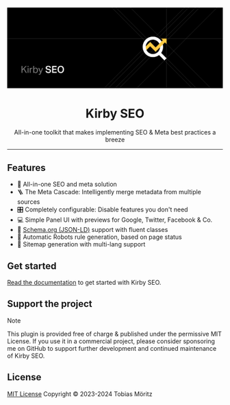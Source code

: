![Kirby SEO Banner](/.github/banner.png)

<h1 align="center">Kirby SEO</h1>
<p align="center">All-in-one toolkit that makes implementing SEO & Meta best practices a breeze</p>

---

## Features

- 🔎 All-in-one SEO and meta solution
- 🪜 The Meta Cascade: Intelligently merge metadata from multiple sources
- 🎛 Completely configurable: Disable features you don't need
- 💻 Simple Panel UI with previews for Google, Twitter, Facebook & Co.
- 📮 [Schema.org (JSON-LD)](https://schema.org/) support with fluent classes
- 🤖 Automatic Robots rule generation, based on page status
- 📝 Sitemap generation with multi-lang support

## Get started

[Read the documentation](https://plugins.andkindness.com/seo) to get started with Kirby SEO.

## Support the project

> [!NOTE]
> This plugin is provided free of charge & published under the permissive MIT License. If you use it in a commercial project, please consider sponsoring me on GitHub to support further development and continued maintenance of Kirby SEO.

## License

[MIT License](./../LICENSE)
Copyright © 2023-2024 Tobias Möritz
